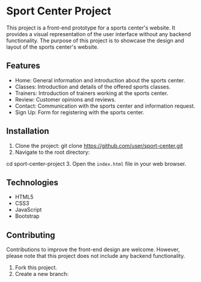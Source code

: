 # Sport Center Project 

This project is a front-end prototype for a sports center's website. It provides a visual representation of the user interface without any backend functionality. The purpose of this project is to showcase the design and layout of the sports center's website.

## Features

- Home: General information and introduction about the sports center.
- Classes: Introduction and details of the offered sports classes.
- Trainers: Introduction of trainers working at the sports center.
- Review: Customer opinions and reviews.
- Contact: Communication with the sports center and information request.
- Sign Up: Form for registering with the sports center.

## Installation

1. Clone the project:
git clone https://github.com/user/sport-center.git
2. Navigate to the root directory:

cd sport-center-project
3. Open the `index.html` file in your web browser.

## Technologies

- HTML5
- CSS3
- JavaScript
- Bootstrap

## Contributing

Contributions to improve the front-end design are welcome. However, please note that this project does not include any backend functionality.

1. Fork this project.
2. Create a new branch:

